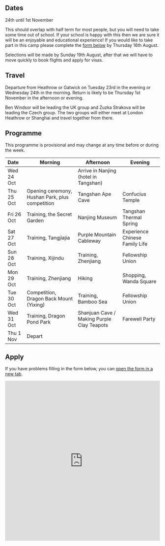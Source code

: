 ## Dates
24th until 1st November

This should overlap with half term for most people, but you will need to take some time out of school. If your school is happy with this then we are sure it will be an enjoyable and educational experience! If you would like to take part in this camp please complete the [form below](#apply) by Thursday 16th August.

Selections will be made by Sunday 19th August, after that we will have to move quickly to book flights and apply for visas.

## Travel
Departure from Heathrow or Gatwick on Tuesday 23rd in the evening or Wednesday 24th in the morning. Return is likely to be Thursday 1st November in the afternoon or evening.

Ben Windsor will be leading the UK group and Zuzka Strakova will be leading the Czech group. The two groups will either meet at London Heathrow or Shanghai and travel together from there.

## Programme
This programme is provisional and may change at any time before or during the week.

| Date | Morning | Afternoon | Evening |
| :--- | --- | --- | --- |
| Wed 24 Oct | | Arrive in Nanjing (hotel in Tangshan) | |
| Thu 25 Oct | Opening ceremony, Hushan Park, plus competition | Tangshan Ape Cave | Confucius Temple |
| Fri 26 Oct | Training, the Secret Garden | Nanjing Museum | Tangshan Thermal Spring |
| Sat 27 Oct | Training, Tangjiajia | Purple Mountain Cableway | Experience Chinese Family Life |
| Sun 28 Oct | Training, Xijindu | Training, Zhenjiang | Fellowship Union |
| Mon 29 Oct | Training, Zhenjiang | Hiking | Shopping, Wanda Square |
| Tue 30 Oct | Competition, Dragon Back Mount (Yixing) | Training, Bamboo Sea | Fellowship Union |
| Wed 31 Oct | Training, Dragon Pond Park | Shanjuan Cave / Making Purple Clay Teapots | Farewell Party
| Thu 1 Nov | Depart | | |

## Apply
If you have problems filling in the form below, you can <a href="https://docs.google.com/forms/d/e/1FAIpQLSfvhauQEDKR49lXM_Qz7Vlhtm4cOpUT1i4GCDAN3KLU5vkDrw/viewform?usp=sf_link" target="_blank">open the form in a new tab</a>.

<iframe src="https://docs.google.com/forms/d/e/1FAIpQLSfvhauQEDKR49lXM_Qz7Vlhtm4cOpUT1i4GCDAN3KLU5vkDrw/viewform?embedded=true" width="100%" height="520" frameborder="0" marginheight="0" marginwidth="0">Loading...</iframe>
